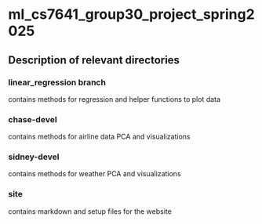 # ml_cs7641_group30_project_spring2025

## Description of relevant directories
### linear_regression branch
contains methods for regression and helper functions to plot data

### chase-devel
contains methods for airline data PCA and visualizations

### sidney-devel
contains methods for weather PCA and visualizations

### site
contains markdown and setup files for the website
